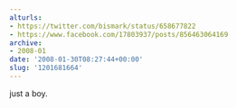 ```yaml
---
alturls:
- https://twitter.com/bismark/status/658677822
- https://www.facebook.com/17803937/posts/856463064169
archive:
- 2008-01
date: '2008-01-30T08:27:44+00:00'
slug: '1201681664'
---
```


just a boy.

